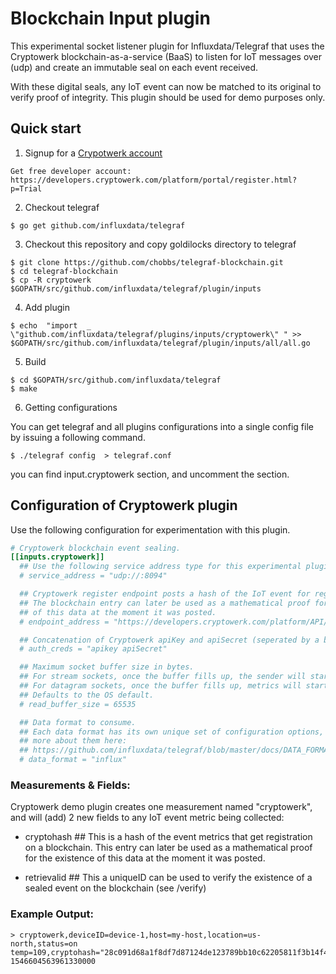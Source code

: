 # Blockchain Input plugin

This experimental socket listener plugin for Influxdata/Telegraf that uses the Cryptowerk blockchain-as-a-service (BaaS) to
listen for IoT messages over (udp) and create an immutable seal on each event received.

With these digital seals, any IoT event can now be matched to its original to verify proof
of integrity. This plugin should be used for demo purposes only.

## Quick start

1. Signup for a [Crypotwerk account](https://cryptowerk.com/)  
```
Get free developer account: https://developers.cryptowerk.com/platform/portal/register.html?p=Trial
```

2. Checkout  telegraf
```
$ go get github.com/influxdata/telegraf
```

3. Checkout this repository and copy goldilocks directory to telegraf
```
$ git clone https://github.com/chobbs/telegraf-blockchain.git
$ cd telegraf-blockchain
$ cp -R cryptowerk $GOPATH/src/github.com/influxdata/telegraf/plugin/inputs
```

4. Add plugin

```
$ echo  "import  _ \"github.com/influxdata/telegraf/plugins/inputs/cryptowerk\" " >> $GOPATH/src/github.com/influxdata/telegraf/plugin/inputs/all/all.go

```

5. Build

```
$ cd $GOPATH/src/github.com/influxdata/telegraf
$ make
```

6. Getting configurations

You can get telegraf and all plugins configurations into a single config file by issuing a following command.
```
$ ./telegraf config  > telegraf.conf
```
you can find input.cryptowerk section, and uncomment the section.


## Configuration of Cryptowerk plugin

Use the following configuration for experimentation with this plugin.

```toml
# Cryptowerk blockchain event sealing.
[[inputs.cryptowerk]]
  ## Use the following service address type for this experimental plugin.
  # service_address = "udp://:8094"

  ## Cryptowerk register endpoint posts a hash of the IoT event for registration on a blockchain.
  ## The blockchain entry can later be used as a mathematical proof for the existence
  ## of this data at the moment it was posted.
  # endpoint_address = "https://developers.cryptowerk.com/platform/API/v6/register"

  ## Concatenation of Cryptowerk apiKey and apiSecret (seperated by a blank space) required.
  # auth_creds = "apikey apiSecret"

  ## Maximum socket buffer size in bytes.
  ## For stream sockets, once the buffer fills up, the sender will start backing up.
  ## For datagram sockets, once the buffer fills up, metrics will start dropping.
  ## Defaults to the OS default.
  # read_buffer_size = 65535

  ## Data format to consume.
  ## Each data format has its own unique set of configuration options, read
  ## more about them here:
  ## https://github.com/influxdata/telegraf/blob/master/docs/DATA_FORMATS_INPUT.md
  # data_format = "influx"
```

### Measurements & Fields:

Cryptowerk demo plugin creates one measurement named "cryptowerk", and will (add) 2 new fields
to any IoT event metric being collected:

- cryptohash ## This is a hash of the event metrics that get registration on a blockchain. This entry
can later be used as a mathematical proof for the existence of this data at the moment it was posted.

- retrievalid ## This a uniqueID can be used to verify the existence of a sealed event  on the blockchain (see /verify)

### Example Output:

```
> cryptowerk,deviceID=device-1,host=my-host,location=us-north,status=on temp=109,cryptohash="28c091d68a1f8df7d87124de123789bb10c62205811f3b14f43ed8ad1e724ad9",retrievalid="ri3156361f7a3698093f667bda81a9e3199b0349f57d4feae1b3f2031f80dd2384a",energy=315 1546604563961330000
```

